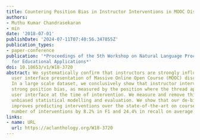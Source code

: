 ```yaml
---
title: Countering Position Bias in Instructor Interventions in MOOC Discussion Forums
authors:
- Muthu Kumar Chandrasekaran
- min
date: '2018-07-01'
publishDate: '2024-07-11T07:40:56.347855Z'
publication_types:
- paper-conference
publication: '*Proceedings of the 5th Workshop on Natural Language Processing Techniques
  for Educational Applications*'
doi: 10.18653/v1/W18-3720
abstract: We systematically confirm that instructors are strongly influenced by the
  user interface presentation of Massive Online Open Course (MOOC) discussion forums.
  In a large scale dataset, we conclusively show that instructor interventions exhibit
  strong position bias, as measured by the position where the thread appeared on the
  user interface at the time of intervention. We measure and remove this bias, enabling
  unbiased statistical modelling and evaluation. We show that our de-biased classifier
  improves predicting interventions over the state-of-the-art on courses with sufficient
  number of interventions by 8.2% in F1 and 24.4% in recall on average.
links:
- name: URL
  url: https://aclanthology.org/W18-3720
---
```

